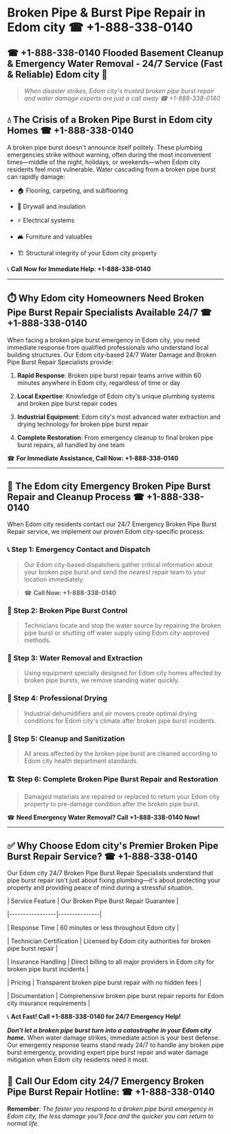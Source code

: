 # Broken Pipe & Burst Pipe Repair in Edom city ☎ +1-888-338-0140  
## ☎ +1-888-338-0140 Flooded Basement Cleanup & Emergency Water Removal - 24/7 Service (Fast & Reliable) Edom city 🚨  

> *When disaster strikes, Edom city's trusted broken pipe burst repair and water damage experts are just a call away ☎ +1-888-338-0140*  

## 💧 The Crisis of a Broken Pipe Burst in Edom city Homes ☎ +1-888-338-0140  

A broken pipe burst doesn't announce itself politely. These plumbing emergencies strike without warning, often during the most inconvenient times—middle of the night, holidays, or weekends—when Edom city residents feel most vulnerable. Water cascading from a broken pipe burst can rapidly damage:  

* 🏠 Flooring, carpeting, and subflooring  
* 🧱 Drywall and insulation  
* ⚡ Electrical systems  
* 🛋️ Furniture and valuables  
* 🏗️ Structural integrity of your Edom city property  

📞 **Call Now for Immediate Help: +1-888-338-0140**  

---  

## ⏱️ Why Edom city Homeowners Need Broken Pipe Burst Repair Specialists Available 24/7 ☎ +1-888-338-0140  

When facing a broken pipe burst emergency in Edom city, you need immediate response from qualified professionals who understand local building structures. Our Edom city-based 24/7 Water Damage and Broken Pipe Burst Repair Specialists provide:  

1. **Rapid Response**: Broken pipe burst repair teams arrive within 60 minutes anywhere in Edom city, regardless of time or day  
2. **Local Expertise**: Knowledge of Edom city's unique plumbing systems and broken pipe burst repair codes  
3. **Industrial Equipment**: Edom city's most advanced water extraction and drying technology for broken pipe burst repair  
4. **Complete Restoration**: From emergency cleanup to final broken pipe burst repairs, all handled by one team  

☎ **For Immediate Assistance, Call Now: +1-888-338-0140**  

---  

## 🔧 The Edom city Emergency Broken Pipe Burst Repair and Cleanup Process ☎ +1-888-338-0140  

When Edom city residents contact our 24/7 Emergency Broken Pipe Burst Repair service, we implement our proven Edom city-specific process:  

### 📞 Step 1: Emergency Contact and Dispatch  
> Our Edom city-based dispatchers gather critical information about your broken pipe burst and send the nearest repair team to your location immediately.  
> ☎ **Call Now: +1-888-338-0140**  

### 🚿 Step 2: Broken Pipe Burst Control  
> Technicians locate and stop the water source by repairing the broken pipe burst or shutting off water supply using Edom city-approved methods.  

### 🌊 Step 3: Water Removal and Extraction  
> Using equipment specially designed for Edom city homes affected by broken pipe bursts, we remove standing water quickly.  

### 💨 Step 4: Professional Drying  
> Industrial dehumidifiers and air movers create optimal drying conditions for Edom city's climate after broken pipe burst incidents.  

### 🧼 Step 5: Cleanup and Sanitization  
> All areas affected by the broken pipe burst are cleaned according to Edom city health department standards.  

### 🏗️ Step 6: Complete Broken Pipe Burst Repair and Restoration  
> Damaged materials are repaired or replaced to return your Edom city property to pre-damage condition after the broken pipe burst.  

☎ **Need Emergency Water Removal? Call +1-888-338-0140 Now!**  

---  

## ✅ Why Choose Edom city's Premier Broken Pipe Burst Repair Service? ☎ +1-888-338-0140  

Our Edom city 24/7 Broken Pipe Burst Repair Specialists understand that pipe burst repair isn't just about fixing plumbing—it's about protecting your property and providing peace of mind during a stressful situation.  

| Service Feature | Our Broken Pipe Burst Repair Guarantee |  
|-----------------|---------------|  
| Response Time | 60 minutes or less throughout Edom city |  
| Technician Certification | Licensed by Edom city authorities for broken pipe burst repair |  
| Insurance Handling | Direct billing to all major providers in Edom city for broken pipe burst incidents |  
| Pricing | Transparent broken pipe burst repair with no hidden fees |  
| Documentation | Comprehensive broken pipe burst repair reports for Edom city insurance requirements |  

📞 **Act Fast! Call +1-888-338-0140 for 24/7 Emergency Help!**  

***Don't let a broken pipe burst turn into a catastrophe in your Edom city home.*** When water damage strikes, immediate action is your best defense. Our emergency response teams stand ready 24/7 to handle any broken pipe burst emergency, providing expert pipe burst repair and water damage mitigation when Edom city residents need it most.  

## 📱 Call Our Edom city 24/7 Emergency Broken Pipe Burst Repair Hotline: ☎ +1-888-338-0140  

**Remember**: *The faster you respond to a broken pipe burst emergency in Edom city, the less damage you'll face and the quicker you can return to normal life.*